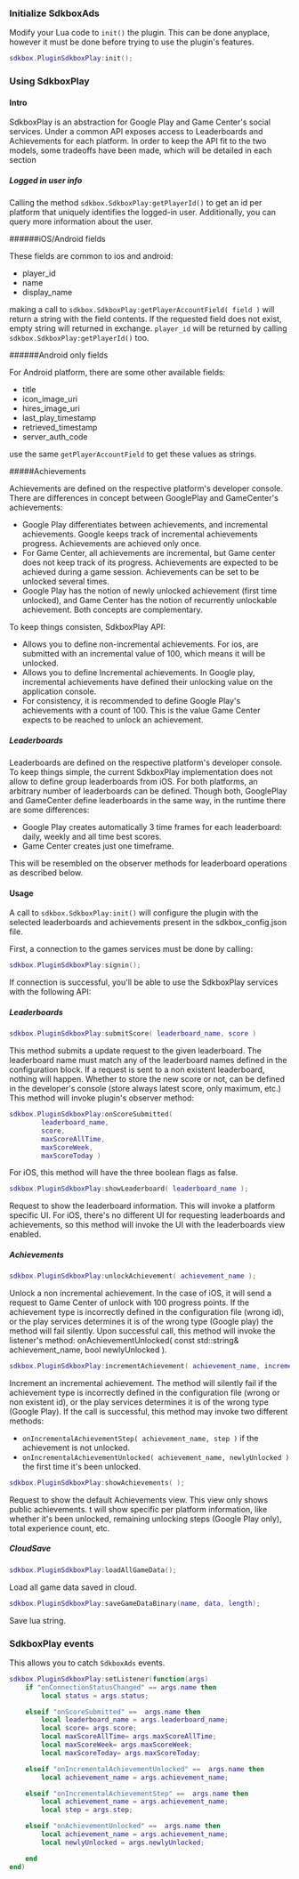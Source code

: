 ### Initialize SdkboxAds
Modify your Lua code to `init()` the plugin. This can be done anyplace, however it must be done before trying to use the plugin's features.
```lua
sdkbox.PluginSdkboxPlay:init();
```

### Using SdkboxPlay


#### Intro
SdkboxPlay is an abstraction for Google Play and Game Center's social services. Under a common API exposes access to Leaderboards and Achievements for each platform.
In order to keep the API fit to the two models, some tradeoffs have been made, which will be detailed in each section

##### Logged in user info

Calling the method `sdkbox.SdkboxPlay:getPlayerId()` to get an id per platform that uniquely identifies the logged-in user.
Additionally, you can query more information about the user.

######iOS/Android fields

These fields are common to ios and android:
* player_id
* name
* display_name

making a call to `sdkbox.SdkboxPlay:getPlayerAccountField( field )` will return a string with the field
contents.
If the requested field does not exist, empty string will returned in exchange.
`player_id` will be returned by calling `sdkbox.SdkboxPlay:getPlayerId()` too.

######Android only fields

For Android platform, there are some other available fields:

* title
* icon_image_uri
* hires_image_uri
* last_play_timestamp
* retrieved_timestamp
* server_auth_code

use the same `getPlayerAccountField` to get these values as strings.

#####Achievements

Achievements are defined on the respective platform's developer console.
There are differences in concept between GooglePlay and GameCenter's achievements:
+ Google Play differentiates between achievements, and incremental achievements. Google keeps track of incremental achievements progress. Achievements are achieved only once.
+ For Game Center, all achievements are incremental, but Game center does not keep track of its progress. Achievements are expected to be achieved during a game session. Achievements can be set to be unlocked several times.
+ Google Play has the notion of newly unlocked achievement (first time unlocked), and Game Center has the notion of recurrently unlockable achievement. Both concepts are complementary.

To keep things consisten, SdkboxPlay API:

+ Allows you to define non-incremental achievements. For ios, are submitted with an incremental value of 100, which means it will be unlocked.
+ Allows you to define Incremental achievements. In Google play, incremental achievements have defined their unlocking value on the application console.
+ For consistency, it is recommended to define Google Play's achievements with a count of 100. This is the value Game Center expects to be reached to unlock an achievement.

##### Leaderboards

Leaderboards are defined on the respective platform's developer console.
To keep things simple, the current SdkboxPlay implementation does not allow to define group leaderboards from iOS. For both platforms, an arbitrary number of leaderboards can be defined.
Though both, GooglePlay and GameCenter define leaderboards in the same way, in the runtime there are some differences:

+ Google Play creates automatically 3 time frames for each leaderboard: daily, weekly and all time best scores.
+ Game Center creates just one timeframe.

This will be resembled on the observer methods for leaderboard operations as described below.

#### Usage

A call to `sdkbox.SdkboxPlay:init()` will configure the plugin with the selected leaderboards and achievements present in the sdkbox_config.json file.

First, a connection to the games services must be done by calling:

```lua
sdkbox.PluginSdkboxPlay:signin();
```

If connection is successful, you'll be able to use the SdkboxPlay services with the following API:

##### Leaderboards

```lua
sdkbox.PluginSdkboxPlay:submitScore( leaderboard_name, score )
```

This method submits a update request to the given leaderboard. The leaderboard name must match any of the leaderboard names defined in the configuration block.
If a request is sent to a non existent leaderboard, nothing will happen.
Whether to store the new score or not, can be defined in the developer's console (store always latest score, only maximum, etc.)
This method will invoke plugin's observer method:

```lua
sdkbox.PluginSdkboxPlay:onScoreSubmitted(
        leaderboard_name,
        score,
        maxScoreAllTime,
        maxScoreWeek,
        maxScoreToday )
```

For iOS, this method will have the three boolean flags as false.

```lua
sdkbox.PluginSdkboxPlay:showLeaderboard( leaderboard_name );
```

Request to show the leaderboard information. This will invoke a platform specific UI.
For iOS, there's no different UI for requesting leaderboards and achievements, so this method will invoke the UI with the leaderboards view enabled.

##### Achievements

```lua
sdkbox.PluginSdkboxPlay:unlockAchievement( achievement_name );
```

Unlock a non incremental achievement. In the case of iOS, it will send a request to Game Center of unlock with 100 progress points.
If the achievement type is incorrectly defined in the configuration file (wrong id), or the play services determines it is of the wrong type (Google play) the method will fail silently.
Upon successful call, this method will invoke the listener's method: onAchievementUnlocked( const std::string& achievement_name, bool newlyUnlocked ).

```lua
sdkbox.PluginSdkboxPlay:incrementAchievement( achievement_name, increment );
```

Increment an incremental achievement.
The method will silently fail if the achievement type is incorrectly defined in the configuration file (wrong or non existent id), or the play services determines it is of the wrong type (Google Play).
If the call is successful, this method may invoke two different methods:
+ `onIncrementalAchievementStep( achievement_name, step )` if the achievement is not unlocked.
+ `onIncrementalAchievementUnlocked( achievement_name, newlyUnlocked )` the first time it's been unlocked.

```lua
sdkbox.PluginSdkboxPlay:showAchievements( );
```

Request to show the default Achievements view. This view only shows public achievements.
t will show specific per platform information, like whether it's been unlocked, remaining unlocking steps (Google Play only), total experience count, etc.

##### CloudSave

```lua
sdkbox.PluginSdkboxPlay:loadAllGameData();
```

Load all game data saved in cloud.

```lua
sdkbox.PluginSdkboxPlay:saveGameDataBinary(name, data, length);
```

Save lua string.

### SdkboxPlay events
This allows you to catch `SdkboxAds` events.

```lua
sdkbox.PluginSdkboxPlay:setListener(function(args)
    if "onConnectionStatusChanged" == args.name then
        local status = args.status;

    elseif "onScoreSubmitted" ==  args.name then
        local leaderboard_name = args.leaderboard_name;
        local score= args.score;
        local maxScoreAllTime= args.maxScoreAllTime;
        local maxScoreWeek= args.maxScoreWeek;
        local maxScoreToday= args.maxScoreToday;

    elseif "onIncrementalAchievementUnlocked" ==  args.name then
        local achievement_name = args.achievement_name;

    elseif "onIncrementalAchievementStep" ==  args.name then
        local achievement_name = args.achievement_name;
        local step = args.step;

    elseif "onAchievementUnlocked" ==  args.name then
        local achievement_name = args.achievement_name;
        local newlyUnlocked = args.newlyUnlocked;

    end
end)
```
